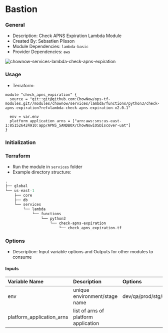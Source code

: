 # Bastion

### General

* Description: Check APNS Expiration Lambda Module
* Created By: Sebastien Plisson
* Module Dependencies: `lambda-basic`
* Provider Dependencies: `aws`

![chownow-services-lambda-check-apns-expiration](https://github.com/ChowNow/ops-tf-modules/workflows/chownow-services-lambda-check-apns-expiration/badge.svg)

### Usage

* Terraform:

```hcl
module "check_apns_expiration" {
  source = "git::git@github.com:ChowNow/ops-tf-modules.git//modules/chownow/services/lambda/functions/python3/check-apns-expiration?ref=lambda-check-apns-expiration-v2.0.1"

  env = var.env
  platform_application_arns = ["arn:aws:sns:us-east-1:851526424910:app/APNS_SANDBOX/ChowNowiOSDiscover-uat"]
}

```

### Initialization

### Terraform

* Run the module in `services` folder
* Example directory structure:
```terraform/environments/uat/us-east-1/services/lambda/functions/python3/check-apns-expiration/check_apns_expiration.tf
.
├── global
└── us-east-1
    ├── core
    ├── db
    └── services
        └── lambda
            └── functions
                └── python3
                    └── check-apns-expiration
                        └── check_apns_expiration.tf
```

### Options

* Description: Input variable options and Outputs for other modules to consume

#### Inputs

| Variable Name                     | Description                     | Options             |  Type  | Required?/Default | Notes |
| :-------------------------------- | :------------------------------ | :------------------ | :----: | :---------------- | :---- |
| env                               | unique environment/stage name   | dev/qa/prod/stg/uat | string | Yes               | N/A   |
| platform_application_arns         | list of arns of platform application     |            | list   | Yes               | N/A   |

